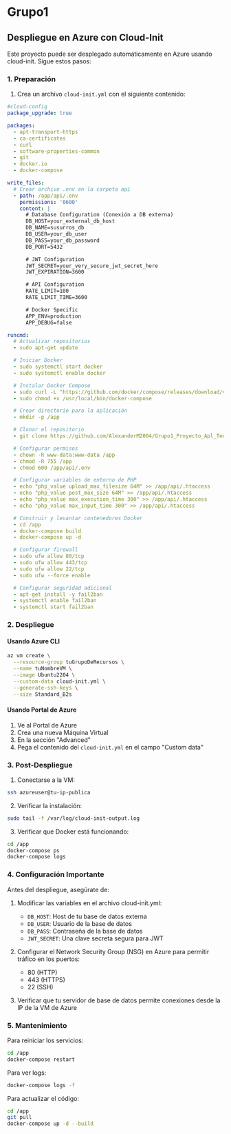 # Grupo1

## Despliegue en Azure con Cloud-Init

Este proyecto puede ser desplegado automáticamente en Azure usando cloud-init. Sigue estos pasos:

### 1. Preparación

1. Crea un archivo `cloud-init.yml` con el siguiente contenido:

```yaml
#cloud-config
package_upgrade: true

packages:
  - apt-transport-https
  - ca-certificates
  - curl
  - software-properties-common
  - git
  - docker.io
  - docker-compose

write_files:
  # Crear archivo .env en la carpeta api
  - path: /app/api/.env
    permissions: '0600'
    content: |
      # Database Configuration (Conexión a DB externa)
      DB_HOST=your_external_db_host
      DB_NAME=susurros_db
      DB_USER=your_db_user
      DB_PASS=your_db_password
      DB_PORT=5432

      # JWT Configuration
      JWT_SECRET=your_very_secure_jwt_secret_here
      JWT_EXPIRATION=3600

      # API Configuration
      RATE_LIMIT=100
      RATE_LIMIT_TIME=3600

      # Docker Specific
      APP_ENV=production
      APP_DEBUG=false

runcmd:
  # Actualizar repositorios
  - sudo apt-get update

  # Iniciar Docker
  - sudo systemctl start docker
  - sudo systemctl enable docker

  # Instalar Docker Compose
  - sudo curl -L "https://github.com/docker/compose/releases/download/v2.24.0/docker-compose-$(uname -s)-$(uname -m)" -o /usr/local/bin/docker-compose
  - sudo chmod +x /usr/local/bin/docker-compose

  # Crear directorio para la aplicación
  - mkdir -p /app

  # Clonar el repositorio
  - git clone https://github.com/AlexanderM2004/Grupo1_Proyecto_Apl_Tec_Web.git /app

  # Configurar permisos
  - chown -R www-data:www-data /app
  - chmod -R 755 /app
  - chmod 600 /app/api/.env

  # Configurar variables de entorno de PHP
  - echo "php_value upload_max_filesize 64M" >> /app/api/.htaccess
  - echo "php_value post_max_size 64M" >> /app/api/.htaccess
  - echo "php_value max_execution_time 300" >> /app/api/.htaccess
  - echo "php_value max_input_time 300" >> /app/api/.htaccess

  # Construir y levantar contenedores Docker
  - cd /app
  - docker-compose build
  - docker-compose up -d

  # Configurar firewall
  - sudo ufw allow 80/tcp
  - sudo ufw allow 443/tcp
  - sudo ufw allow 22/tcp
  - sudo ufw --force enable

  # Configurar seguridad adicional
  - apt-get install -y fail2ban
  - systemctl enable fail2ban
  - systemctl start fail2ban
```

### 2. Despliegue

#### Usando Azure CLI

```bash
az vm create \
  --resource-group tuGrupoDeRecursos \
  --name tuNombreVM \
  --image Ubuntu2204 \
  --custom-data cloud-init.yml \
  --generate-ssh-keys \
  --size Standard_B2s
```

#### Usando Portal de Azure

1. Ve al Portal de Azure
2. Crea una nueva Máquina Virtual
3. En la sección "Advanced"
4. Pega el contenido del `cloud-init.yml` en el campo "Custom data"

### 3. Post-Despliegue

1. Conectarse a la VM:
```bash
ssh azureuser@tu-ip-publica
```

2. Verificar la instalación:
```bash
sudo tail -f /var/log/cloud-init-output.log
```

3. Verificar que Docker está funcionando:
```bash
cd /app
docker-compose ps
docker-compose logs
```

### 4. Configuración Importante

Antes del despliegue, asegúrate de:

1. Modificar las variables en el archivo cloud-init.yml:
   - `DB_HOST`: Host de tu base de datos externa
   - `DB_USER`: Usuario de la base de datos
   - `DB_PASS`: Contraseña de la base de datos
   - `JWT_SECRET`: Una clave secreta segura para JWT

2. Configurar el Network Security Group (NSG) en Azure para permitir tráfico en los puertos:
   - 80 (HTTP)
   - 443 (HTTPS)
   - 22 (SSH)

3. Verificar que tu servidor de base de datos permite conexiones desde la IP de la VM de Azure

### 5. Mantenimiento

Para reiniciar los servicios:
```bash
cd /app
docker-compose restart
```

Para ver logs:
```bash
docker-compose logs -f
```

Para actualizar el código:
```bash
cd /app
git pull
docker-compose up -d --build
```
